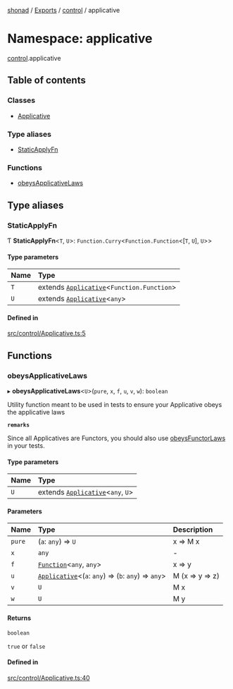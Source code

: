 [shonad](../README.md) / [Exports](../modules.md) / [control](control.md) / applicative

# Namespace: applicative

[control](control.md).applicative

## Table of contents

### Classes

- [Applicative](../classes/control.applicative.Applicative.md)

### Type aliases

- [StaticApplyFn](control.applicative.md#staticapplyfn)

### Functions

- [obeysApplicativeLaws](control.applicative.md#obeysapplicativelaws)

## Type aliases

### StaticApplyFn

Ƭ **StaticApplyFn**<`T`, `U`\>: `Function.Curry`<`Function.Function`<[`T`, `U`], `U`\>\>

#### Type parameters

| Name | Type |
| :------ | :------ |
| `T` | extends [`Applicative`](../classes/control.applicative.Applicative.md)<`Function.Function`\> |
| `U` | extends [`Applicative`](../classes/control.applicative.Applicative.md)<`any`\> |

#### Defined in

[src/control/Applicative.ts:5](https://github.com/jonlaing/shonad/blob/cb2cd2b/src/control/Applicative.ts#L5)

## Functions

### obeysApplicativeLaws

▸ **obeysApplicativeLaws**<`U`\>(`pure`, `x`, `f`, `u`, `v`, `w`): `boolean`

Utility function meant to be used in tests to ensure your Applicative
obeys the applicative laws

**`remarks`**

Since all Applicatives are Functors, you should also
use [obeysFunctorLaws](control.functor.md#obeysfunctorlaws) in your tests.

#### Type parameters

| Name | Type |
| :------ | :------ |
| `U` | extends [`Applicative`](../classes/control.applicative.Applicative.md)<`any`, `U`\> |

#### Parameters

| Name | Type | Description |
| :------ | :------ | :------ |
| `pure` | (`a`: `any`) => `U` | x => M x |
| `x` | `any` | - |
| `f` | [`Function`](base.functions.md#function)<`any`, `any`\> | x => y |
| `u` | [`Applicative`](../classes/control.applicative.Applicative.md)<(`a`: `any`) => (`b`: `any`) => `any`\> | M (x => y => z) |
| `v` | `U` | M x |
| `w` | `U` | M y |

#### Returns

`boolean`

`true` or `false`

#### Defined in

[src/control/Applicative.ts:40](https://github.com/jonlaing/shonad/blob/cb2cd2b/src/control/Applicative.ts#L40)

